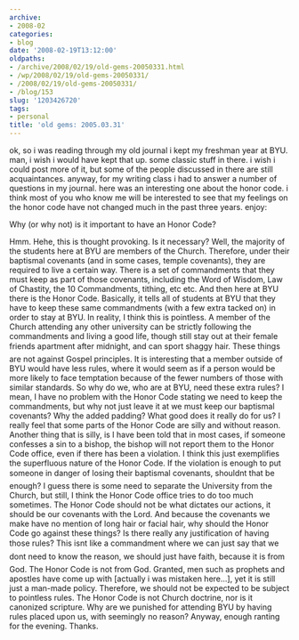 ```yaml
---
archive:
- 2008-02
categories:
- blog
date: '2008-02-19T13:12:00'
oldpaths:
- /archive/2008/02/19/old-gems-20050331.html
- /wp/2008/02/19/old-gems-20050331/
- /2008/02/19/old-gems-20050331/
- /blog/153
slug: '1203426720'
tags:
- personal
title: 'old gems: 2005.03.31'
---
```


ok, so i was reading through my old journal i kept my freshman year at
BYU. man, i wish i would have kept that up. some classic stuff in there.
i wish i could post more of it, but some of the people discussed in there
are still acquaintances. anyway, for my writing class i had to answer
a number of questions in my journal. here was an interesting one about the
honor code. i think most of you who know me will be interested to see that
my feelings on the honor code have not changed much in the past three
years. enjoy:

Why (or why not) is it important to have an Honor Code?

Hmm. Hehe, this is thought provoking. Is it necessary? Well, the majority
of the students here at BYU are members of the Church. Therefore, under
their baptismal covenants (and in some cases, temple covenants), they are
required to live a certain way. There is a set of commandments that they
must keep as part of those covenants, including the Word of Wisdom, Law of
Chastity, the 10 Commandments, tithing, etc etc. And then here at BYU
there is the Honor Code. Basically, it tells all of students at BYU that
they have to keep these same commandments (with a few extra tacked on) in
order to stay at BYU. In reality, I think this is pointless. A member of
the Church attending any other university can be strictly following the
commandments and living a good life, though still stay out at their female
friends apartment after midnight, and can sport shaggy hair. These
things are not against Gospel principles. It is interesting that a member
outside of BYU would have less rules, where it would seem as if a person
would be more likely to face temptation because of the fewer numbers of
those with similar standards. So why do we, who are at BYU, need these
extra rules? I mean, I have no problem with the Honor Code stating we need
to keep the commandments, but why not just leave it at we must keep our
baptismal covenants? Why the added padding? What good does it really do
for us? I really feel that some parts of the Honor Code are silly and
without reason. Another thing that is silly, is I have been told that in
most cases, if someone confesses a sin to a bishop, the bishop will not
report them to the Honor Code office, even if there has been a violation.
I think this just exemplifies the superfluous nature of the Honor Code. If
the violation is enough to put someone in danger of losing their baptismal
covenants, shouldnt that be enough? I guess there is some need to
separate the University from the Church, but still, I think the Honor Code
office tries to do too much sometimes. The Honor Code should not be what
dictates our actions, it should be our covenants with the Lord. And
because the covenants we make have no mention of long hair or facial hair,
why should the Honor Code go against these things? Is there really any
justification of having those rules? This isnt like a commandment
where we can just say that we dont need to know the reason, we should
just have faith, because it is from God. The Honor Code is not from God.
Granted, men such as prophets and apostles have come up with [actually
i was mistaken here...], yet it is still just a man-made policy.
Therefore, we should not be expected to be subject to pointless rules. The
Honor Code is not Church doctrine, nor is it canonized scripture. Why are
we punished for attending BYU by having rules placed upon us, with
seemingly no reason? Anyway, enough ranting for the evening. Thanks.


